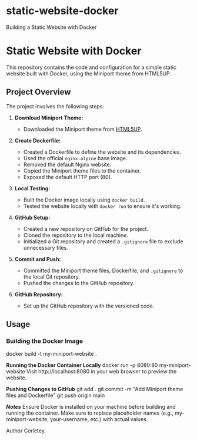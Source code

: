 # static-website-docker
Building a Static Website with Docker

# Static Website with Docker

This repository contains the code and configuration for a simple static website built with Docker, using the Miniport theme from HTML5UP.

## Project Overview

The project involves the following steps:

1. **Download Miniport Theme:**
   - Downloaded the Miniport theme from [HTML5UP](https://html5up.net/miniport).

2. **Create Dockerfile:**
   - Created a Dockerfile to define the website and its dependencies.
   - Used the official `nginx:alpine` base image.
   - Removed the default Nginx website.
   - Copied the Miniport theme files to the container.
   - Exposed the default HTTP port (80).

3. **Local Testing:**
   - Built the Docker image locally using `docker build`.
   - Tested the website locally with `docker run` to ensure it's working.

4. **GitHub Setup:**
   - Created a new repository on GitHub for the project.
   - Cloned the repository to the local machine.
   - Initialized a Git repository and created a `.gitignore` file to exclude unnecessary files.

5. **Commit and Push:**
   - Committed the Miniport theme files, Dockerfile, and `.gitignore` to the local Git repository.
   - Pushed the changes to the GitHub repository.

6. **GitHub Repository:**
   - Set up the GitHub repository with the versioned code.

## Usage

### Building the Docker Image
docker build -t my-miniport-website .

**Running the Docker Container Locally**
docker run -p 8080:80 my-miniport-website
Visit http://localhost:8080 in your web browser to preview the website.

**Pushing Changes to GitHub**
git add .
git commit -m "Add Miniport theme files and Dockerfile"
git push origin main


_**Notes**_
Ensure Docker is installed on your machine before building and running the container.
Make sure to replace placeholder names (e.g., my-miniport-website, your-username, etc.) with actual values.

Author
Corletey.
